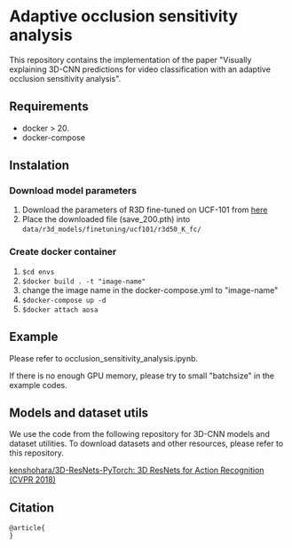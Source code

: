 # Adaptive occlusion sensitivity analysis

This repository contains the implementation of the paper "Visually explaining 3D-CNN predictions for video classification with an adaptive occlusion sensitivity analysis".

## Requirements

- docker > 20.
- docker-compose

## Instalation

### Download model parameters
1. Download the parameters of R3D fine-tuned on UCF-101 from [here](https://drive.google.com/file/d/1luW7-ooL-A3jlmY2fqagpAXCvjtAASxk/view?usp=sharing)
1. Place the downloaded file (save_200.pth) into `data/r3d_models/finetuning/ucf101/r3d50_K_fc/`


### Create docker container 

1. `$cd envs`
1. `$docker build . -t "image-name"`
1. change the image name in the docker-compose.yml to "image-name"
1. `$docker-compose up -d`
1. `$docker attach aosa`

## Example

Please refer to occlusion_sensitivity_analysis.ipynb.

If there is no enough GPU memory, please try to small "batchsize" in the example codes.

## Models and dataset utils

We use the code from the following repository for 3D-CNN models and dataset utilities. To download datasets and other resources, please refer to this repository.

[kenshohara/3D-ResNets-PyTorch: 3D ResNets for Action Recognition (CVPR 2018)](https://github.com/kenshohara/3D-ResNets-PyTorch)


## Citation

```
@article{
}
```